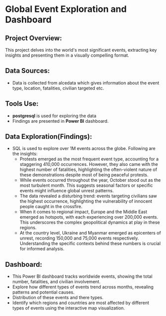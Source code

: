 # Global Event Exploration and Dashboard

## Project Overview:

This project delves into the world's most significant events, extracting key insights and presenting them in a visually compelling format.

## Data Sources:
* Data is collected from alcedata which gives information about the event type, location, fatalities, civilian targeted etc.

## Tools Use:
* **postgresql** is used for exploring the data
* Findings are presented in **Power BI** dashboard.

## Data Exploration(Findings):
* SQL is used to explore over 1M events across the globe. Following are the insights:
  * Protests emerged as the most frequent event type, accounting for a staggering 410,000 occurrences. However, they also came with the highest number of fatalities, highlighting the often-violent nature of these demonstrations despite most of being peaceful protests.
  * While events occurred throughout the year, October stood out as the most turbulent month. This suggests seasonal factors or specific events might influence global unrest patterns.
  * The data revealed a disturbing trend: events targeting civilians saw the highest occurrence, highlighting the vulnerability of innocent people caught in the crossfire.
  * When it comes to regional impact, Europe and the Middle East emerged as hotspots, with each experiencing over 200,000 events. This underscores the complex geopolitical dynamics at play in these regions.
  * At the country level, Ukraine and Myanmar emerged as epicenters of unrest, recording 150,000 and 75,000 events respectively. Understanding the specific contexts behind these numbers is crucial for informed analysis.  
    
## Dashboard:
* This Power BI dashboard tracks worldwide events, showing the total number, fatalities, and civilian involvement.
* Explore how different types of events trend across months, revealing patterns and potential causes.
* Distribution of these events and there types.
* Identify which regions and countries are most affected by different types of events using the interactive map visualization.
  
